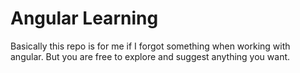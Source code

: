 # Angular Learning

Basically this repo is for me if I forgot something when working with angular.
But you are free to explore and suggest anything you want.
